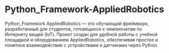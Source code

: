# Python_Framework-AppliedRobotics
Python_Framework AppliedRobotics — это обучающий фреймворк, разработанный для студентов, готовящихся к чемпионатам по Интернету вещей (IoT). Проект создан для удобной работы с учебной площадкой и оборудованием AppliedRobotics, обеспечивая простое и понятное взаимодействие с устройствами и датчиками через Python.
